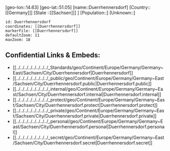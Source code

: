﻿---
location: [51.05,14.63]
mapzoom: [7,12] 
mapmarker: city 
type: City
tags:
- geo/City


SpocWebEntityId: 29940
isDeleted: false
confidential: public

---
[geo-lon::14.63]
[geo-lat::51.05]
[name::Duerrhennersdorf]
[Country::[[Germany]]]
[State ::[[Sachsen]]] ]
[Population::]
[Unknown::]


```leaflet
id: Duerrhennersdorf
coordinates: [[Duerrhennersdorf]]
markerFile: [[Duerrhennersdorf]]
defaultZoom: 11 
maxZoom: 18
```


## Confidential Links & Embeds: 
- [[../../../../../../../../_Standards/geo/Continent/Europe/Germany/Germany~East/Sachsen/City/Duerrhennersdorf|Duerrhennersdorf]] 
- [[../../../../../../../../_public/geo/Continent/Europe/Germany/Germany~East/Sachsen/City/Duerrhennersdorf.public|Duerrhennersdorf.public]] 
- [[../../../../../../../../_internal/geo/Continent/Europe/Germany/Germany~East/Sachsen/City/Duerrhennersdorf.internal|Duerrhennersdorf.internal]] 
- [[../../../../../../../../_protect/geo/Continent/Europe/Germany/Germany~East/Sachsen/City/Duerrhennersdorf.protect|Duerrhennersdorf.protect]] 
- [[../../../../../../../../_private/geo/Continent/Europe/Germany/Germany~East/Sachsen/City/Duerrhennersdorf.private|Duerrhennersdorf.private]] 
- [[../../../../../../../../_personal/geo/Continent/Europe/Germany/Germany~East/Sachsen/City/Duerrhennersdorf.personal|Duerrhennersdorf.personal]] 
- [[../../../../../../../../_secret/geo/Continent/Europe/Germany/Germany~East/Sachsen/City/Duerrhennersdorf.secret|Duerrhennersdorf.secret]] 
